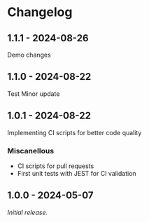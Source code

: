 # Changelog

## 1.1.1 - 2024-08-26

Demo changes

## 1.1.0 - 2024-08-22

Test Minor update

## 1.0.1 - 2024-08-22

Implementing CI scripts for better code quality

### Miscanellous

-   CI scripts for pull requests
-   First unit tests with JEST for CI validation

## 1.0.0 - 2024-05-07

_Initial release._
